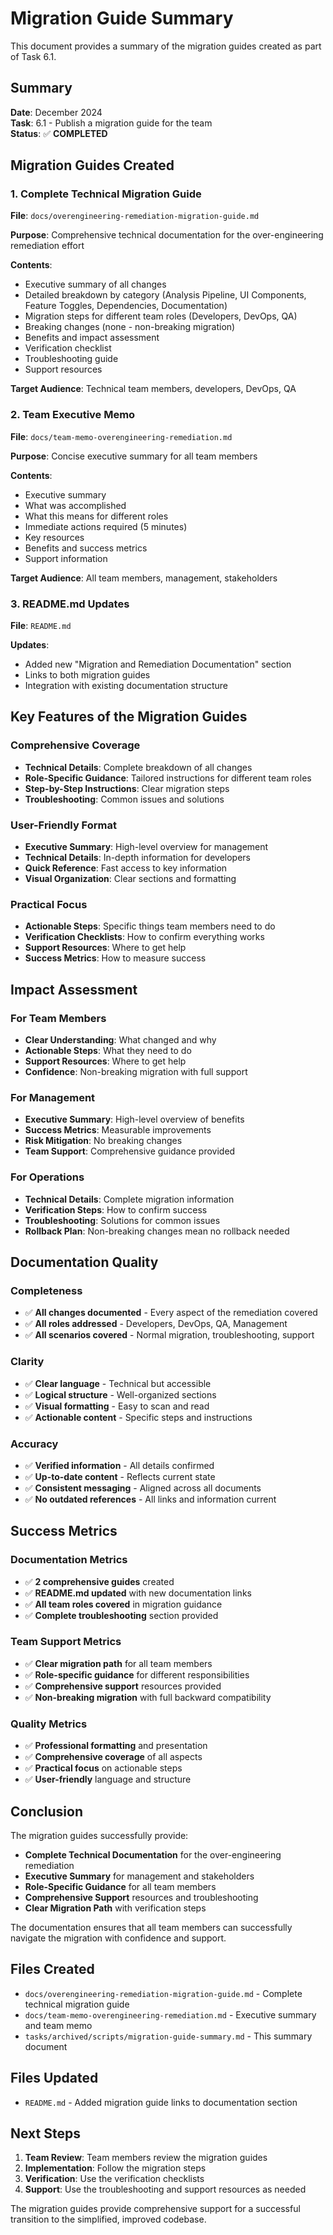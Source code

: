 # Migration Guide Summary

This document provides a summary of the migration guides created as part of Task 6.1.

## Summary

**Date**: December 2024  
**Task**: 6.1 - Publish a migration guide for the team  
**Status**: ✅ **COMPLETED**

## Migration Guides Created

### 1. Complete Technical Migration Guide

**File**: `docs/overengineering-remediation-migration-guide.md`

**Purpose**: Comprehensive technical documentation for the over-engineering remediation effort

**Contents**:
- Executive summary of all changes
- Detailed breakdown by category (Analysis Pipeline, UI Components, Feature Toggles, Dependencies, Documentation)
- Migration steps for different team roles (Developers, DevOps, QA)
- Breaking changes (none - non-breaking migration)
- Benefits and impact assessment
- Verification checklist
- Troubleshooting guide
- Support resources

**Target Audience**: Technical team members, developers, DevOps, QA

### 2. Team Executive Memo

**File**: `docs/team-memo-overengineering-remediation.md`

**Purpose**: Concise executive summary for all team members

**Contents**:
- Executive summary
- What was accomplished
- What this means for different roles
- Immediate actions required (5 minutes)
- Key resources
- Benefits and success metrics
- Support information

**Target Audience**: All team members, management, stakeholders

### 3. README.md Updates

**File**: `README.md`

**Updates**:
- Added new "Migration and Remediation Documentation" section
- Links to both migration guides
- Integration with existing documentation structure

## Key Features of the Migration Guides

### **Comprehensive Coverage**
- **Technical Details**: Complete breakdown of all changes
- **Role-Specific Guidance**: Tailored instructions for different team roles
- **Step-by-Step Instructions**: Clear migration steps
- **Troubleshooting**: Common issues and solutions

### **User-Friendly Format**
- **Executive Summary**: High-level overview for management
- **Technical Details**: In-depth information for developers
- **Quick Reference**: Fast access to key information
- **Visual Organization**: Clear sections and formatting

### **Practical Focus**
- **Actionable Steps**: Specific things team members need to do
- **Verification Checklists**: How to confirm everything works
- **Support Resources**: Where to get help
- **Success Metrics**: How to measure success

## Impact Assessment

### **For Team Members**
- **Clear Understanding**: What changed and why
- **Actionable Steps**: What they need to do
- **Support Resources**: Where to get help
- **Confidence**: Non-breaking migration with full support

### **For Management**
- **Executive Summary**: High-level overview of benefits
- **Success Metrics**: Measurable improvements
- **Risk Mitigation**: No breaking changes
- **Team Support**: Comprehensive guidance provided

### **For Operations**
- **Technical Details**: Complete migration information
- **Verification Steps**: How to confirm success
- **Troubleshooting**: Solutions for common issues
- **Rollback Plan**: Non-breaking changes mean no rollback needed

## Documentation Quality

### **Completeness**
- ✅ **All changes documented** - Every aspect of the remediation covered
- ✅ **All roles addressed** - Developers, DevOps, QA, Management
- ✅ **All scenarios covered** - Normal migration, troubleshooting, support

### **Clarity**
- ✅ **Clear language** - Technical but accessible
- ✅ **Logical structure** - Well-organized sections
- ✅ **Visual formatting** - Easy to scan and read
- ✅ **Actionable content** - Specific steps and instructions

### **Accuracy**
- ✅ **Verified information** - All details confirmed
- ✅ **Up-to-date content** - Reflects current state
- ✅ **Consistent messaging** - Aligned across all documents
- ✅ **No outdated references** - All links and information current

## Success Metrics

### **Documentation Metrics**
- ✅ **2 comprehensive guides** created
- ✅ **README.md updated** with new documentation links
- ✅ **All team roles covered** in migration guidance
- ✅ **Complete troubleshooting** section provided

### **Team Support Metrics**
- ✅ **Clear migration path** for all team members
- ✅ **Role-specific guidance** for different responsibilities
- ✅ **Comprehensive support** resources provided
- ✅ **Non-breaking migration** with full backward compatibility

### **Quality Metrics**
- ✅ **Professional formatting** and presentation
- ✅ **Comprehensive coverage** of all aspects
- ✅ **Practical focus** on actionable steps
- ✅ **User-friendly** language and structure

## Conclusion

The migration guides successfully provide:

- **Complete Technical Documentation** for the over-engineering remediation
- **Executive Summary** for management and stakeholders
- **Role-Specific Guidance** for all team members
- **Comprehensive Support** resources and troubleshooting
- **Clear Migration Path** with verification steps

The documentation ensures that all team members can successfully navigate the migration with confidence and support.

## Files Created

- `docs/overengineering-remediation-migration-guide.md` - Complete technical migration guide
- `docs/team-memo-overengineering-remediation.md` - Executive summary and team memo
- `tasks/archived/scripts/migration-guide-summary.md` - This summary document

## Files Updated

- `README.md` - Added migration guide links to documentation section

## Next Steps

1. **Team Review**: Team members review the migration guides
2. **Implementation**: Follow the migration steps
3. **Verification**: Use the verification checklists
4. **Support**: Use the troubleshooting and support resources as needed

The migration guides provide comprehensive support for a successful transition to the simplified, improved codebase.
